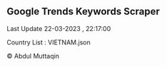 

## Google Trends Keywords Scraper 
 
Last Update 22-03-2023 , 22:17:00

Country List :
VIETNAM.json



© Abdul Muttaqin 
